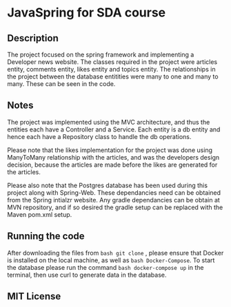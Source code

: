 # JavaSpring for SDA course

## Description

The project focused on the spring framework and implementing a Developer news website. The classes required in the project were articles entity, comments entity, likes entity and topics entity. The relationships in the project between the database entitities were many to one and many to many. These can be seen in the code.

## Notes

The project was implemented using the MVC architecture, and thus the entities each have a Controller and a Service. Each entity is a db entity and hence each have a Repository class to handle the db operations. 

Please note that the likes implementation for the project was done using ManyToMany relationship with the articles, and was the developers design decision, because the articles are made before the likes are generated for the articles. 

Please also note that the Postgres database has been used during this project along with Spring-Web. These dependancies need can be obtained from the Spring intialzr website. Any gradle dependancies can be obtain at MVN repository, and if so desired the gradle setup can be replaced with the Maven pom.xml setup.

## Running the code

After downloading the files from ```bash git clone``` , please ensure that Docker is installed on the local machine, as well as ```bash Docker-Compose```. To start the database please run the command ```bash docker-compose up``` in the terminal, then use curl to generate data in the database. 

## MIT License



